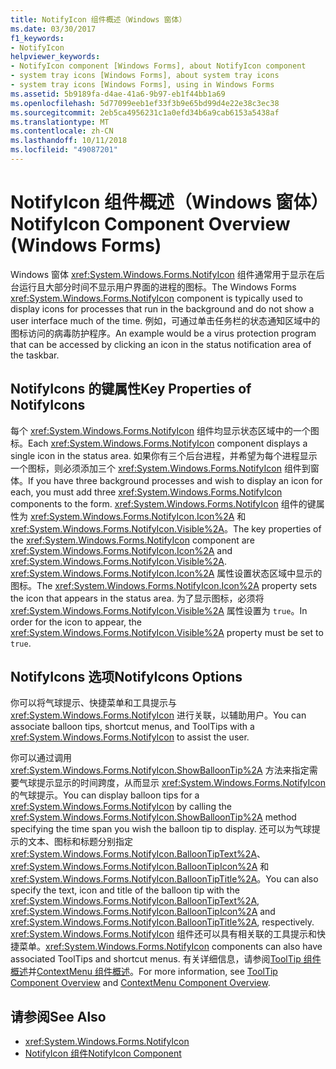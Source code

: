 ```yaml
---
title: NotifyIcon 组件概述（Windows 窗体）
ms.date: 03/30/2017
f1_keywords:
- NotifyIcon
helpviewer_keywords:
- NotifyIcon component [Windows Forms], about NotifyIcon component
- system tray icons [Windows Forms], about system tray icons
- system tray icons [Windows Forms], using in Windows Forms
ms.assetid: 5b9189fa-d4ae-41a6-9b97-eb1f44bb1a69
ms.openlocfilehash: 5d77099eeb1ef33f3b9e65bd99d4e22e38c3ec38
ms.sourcegitcommit: 2eb5ca4956231c1a0efd34b6a9cab6153a5438af
ms.translationtype: MT
ms.contentlocale: zh-CN
ms.lasthandoff: 10/11/2018
ms.locfileid: "49087201"
---
```

# <a name="notifyicon-component-overview-windows-forms"></a><span data-ttu-id="add47-102">NotifyIcon 组件概述（Windows 窗体）</span><span class="sxs-lookup"><span data-stu-id="add47-102">NotifyIcon Component Overview (Windows Forms)</span></span>

<span data-ttu-id="add47-103">Windows 窗体 <xref:System.Windows.Forms.NotifyIcon> 组件通常用于显示在后台运行且大部分时间不显示用户界面的进程的图标。</span><span class="sxs-lookup"><span data-stu-id="add47-103">The Windows Forms <xref:System.Windows.Forms.NotifyIcon> component is typically used to display icons for processes that run in the background and do not show a user interface much of the time.</span></span> <span data-ttu-id="add47-104">例如，可通过单击任务栏的状态通知区域中的图标访问的病毒防护程序。</span><span class="sxs-lookup"><span data-stu-id="add47-104">An example would be a virus protection program that can be accessed by clicking an icon in the status notification area of the taskbar.</span></span>

## <a name="key-properties-of-notifyicons"></a><span data-ttu-id="add47-105">NotifyIcons 的键属性</span><span class="sxs-lookup"><span data-stu-id="add47-105">Key Properties of NotifyIcons</span></span>

<span data-ttu-id="add47-106">每个 <xref:System.Windows.Forms.NotifyIcon> 组件均显示状态区域中的一个图标。</span><span class="sxs-lookup"><span data-stu-id="add47-106">Each <xref:System.Windows.Forms.NotifyIcon> component displays a single icon in the status area.</span></span> <span data-ttu-id="add47-107">如果你有三个后台进程，并希望为每个进程显示一个图标，则必须添加三个 <xref:System.Windows.Forms.NotifyIcon> 组件到窗体。</span><span class="sxs-lookup"><span data-stu-id="add47-107">If you have three background processes and wish to display an icon for each, you must add three <xref:System.Windows.Forms.NotifyIcon> components to the form.</span></span> <span data-ttu-id="add47-108"><xref:System.Windows.Forms.NotifyIcon> 组件的键属性为 <xref:System.Windows.Forms.NotifyIcon.Icon%2A> 和 <xref:System.Windows.Forms.NotifyIcon.Visible%2A>。</span><span class="sxs-lookup"><span data-stu-id="add47-108">The key properties of the <xref:System.Windows.Forms.NotifyIcon> component are <xref:System.Windows.Forms.NotifyIcon.Icon%2A> and <xref:System.Windows.Forms.NotifyIcon.Visible%2A>.</span></span> <span data-ttu-id="add47-109"><xref:System.Windows.Forms.NotifyIcon.Icon%2A> 属性设置状态区域中显示的图标。</span><span class="sxs-lookup"><span data-stu-id="add47-109">The <xref:System.Windows.Forms.NotifyIcon.Icon%2A> property sets the icon that appears in the status area.</span></span> <span data-ttu-id="add47-110">为了显示图标，必须将 <xref:System.Windows.Forms.NotifyIcon.Visible%2A> 属性设置为 `true`。</span><span class="sxs-lookup"><span data-stu-id="add47-110">In order for the icon to appear, the <xref:System.Windows.Forms.NotifyIcon.Visible%2A> property must be set to `true`.</span></span>

## <a name="notifyicons-options"></a><span data-ttu-id="add47-111">NotifyIcons 选项</span><span class="sxs-lookup"><span data-stu-id="add47-111">NotifyIcons Options</span></span>

<span data-ttu-id="add47-112">你可以将气球提示、快捷菜单和工具提示与 <xref:System.Windows.Forms.NotifyIcon> 进行关联，以辅助用户。</span><span class="sxs-lookup"><span data-stu-id="add47-112">You can associate balloon tips, shortcut menus, and ToolTips with a <xref:System.Windows.Forms.NotifyIcon> to assist the user.</span></span>

<span data-ttu-id="add47-113">你可以通过调用 <xref:System.Windows.Forms.NotifyIcon.ShowBalloonTip%2A> 方法来指定需要气球提示显示的时间跨度，从而显示 <xref:System.Windows.Forms.NotifyIcon> 的气球提示。</span><span class="sxs-lookup"><span data-stu-id="add47-113">You can display balloon tips for a <xref:System.Windows.Forms.NotifyIcon> by calling the <xref:System.Windows.Forms.NotifyIcon.ShowBalloonTip%2A> method specifying the time span you wish the balloon tip to display.</span></span> <span data-ttu-id="add47-114">还可以为气球提示的文本、图标和标题分别指定 <xref:System.Windows.Forms.NotifyIcon.BalloonTipText%2A>、<xref:System.Windows.Forms.NotifyIcon.BalloonTipIcon%2A> 和 <xref:System.Windows.Forms.NotifyIcon.BalloonTipTitle%2A>。</span><span class="sxs-lookup"><span data-stu-id="add47-114">You can also specify the text, icon and title of the balloon tip with the <xref:System.Windows.Forms.NotifyIcon.BalloonTipText%2A>, <xref:System.Windows.Forms.NotifyIcon.BalloonTipIcon%2A> and <xref:System.Windows.Forms.NotifyIcon.BalloonTipTitle%2A>, respectively.</span></span> <span data-ttu-id="add47-115"><xref:System.Windows.Forms.NotifyIcon> 组件还可以具有相关联的工具提示和快捷菜单。</span><span class="sxs-lookup"><span data-stu-id="add47-115"><xref:System.Windows.Forms.NotifyIcon> components can also have associated ToolTips and shortcut menus.</span></span> <span data-ttu-id="add47-116">有关详细信息，请参阅[ToolTip 组件概述](../../../../docs/framework/winforms/controls/tooltip-component-overview-windows-forms.md)并[ContextMenu 组件概述](../../../../docs/framework/winforms/controls/contextmenu-component-overview-windows-forms.md)。</span><span class="sxs-lookup"><span data-stu-id="add47-116">For more information, see [ToolTip Component Overview](../../../../docs/framework/winforms/controls/tooltip-component-overview-windows-forms.md) and [ContextMenu Component Overview](../../../../docs/framework/winforms/controls/contextmenu-component-overview-windows-forms.md).</span></span>

## <a name="see-also"></a><span data-ttu-id="add47-117">请参阅</span><span class="sxs-lookup"><span data-stu-id="add47-117">See Also</span></span>

- <xref:System.Windows.Forms.NotifyIcon>
- [<span data-ttu-id="add47-118">NotifyIcon 组件</span><span class="sxs-lookup"><span data-stu-id="add47-118">NotifyIcon Component</span></span>](../../../../docs/framework/winforms/controls/notifyicon-component-windows-forms.md)